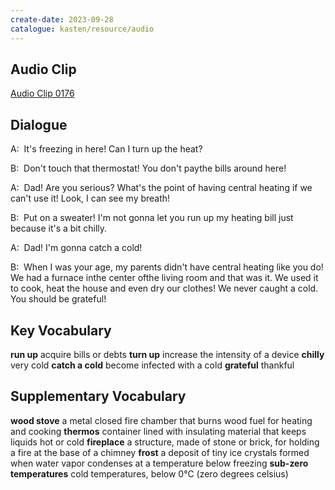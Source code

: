 ```yaml
---
create-date: 2023-09-28
catalogue: kasten/resource/audio
---
```


## Audio Clip
[Audio Clip 0176](https://archive.org/download/englishpod_all/englishpod_0176dg.mp3)

## Dialogue
A:  It's freezing in here! Can I turn up the heat? 

B:  Don't touch that thermostat! You don't paythe bills around here! 

A:  Dad! Are you serious? What's the point of having central heating if we can't use it! Look, I can see my breath! 

B:  Put on a sweater! I'm not gonna let you run up my heating bill just because it's a bit chilly. 

A:  Dad! I'm gonna catch a cold! 

B:  When I was your age, my parents didn't have central heating like you do! We had a furnace inthe center ofthe living room and that was it. We used it to cook, heat the house and even dry our clothes! We never caught a cold. You should be grateful! 

## Key Vocabulary
**run up**            acquire bills or debts
**turn up**           increase the intensity of a device
**chilly**            very cold
**catch a cold**      become infected with a cold
**grateful**          thankful

## Supplementary Vocabulary
**wood stove**                 a metal closed fire chamber that burns wood fuel for heating and cooking
**thermos**                    container lined with insulating material that keeps liquids hot or cold
**fireplace**                  a structure, made of stone or brick, for holding a fire at the base of a chimney
**frost**                      a deposit of tiny ice crystals formed when water vapor condenses at a temperature below freezing
**sub-zero temperatures**      cold temperatures, below 0°C (zero degrees celsius)
